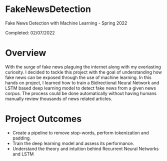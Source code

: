 # FakeNewsDetection
Fake News Detection with Machine Learning - Spring 2022

Completed: 02/07/2022


# Overview
With the surge of fake news plaguing the internet along with my everlasting curiosity. I decided to tackle this project with the goal of understanding how fake news can be exposed through the use of machine learning. In this hands on project, I learned how to train a Bidirectional Neural Network and LSTM based deep learning model to detect fake news from a given news corpus. The process could be done automatically without having humans manually review thousands of news related articles.


# Project Outcomes 
- Create a pipeline to remove stop-words, perform tokenization and padding.
- Train the deep learning model and assess its performance.
- Understand the theory and intuition behind Recurrent Neural Networks and LSTM
